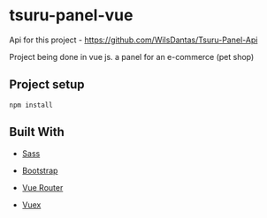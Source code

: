 # tsuru-panel-vue

Api for this project - https://github.com/WilsDantas/Tsuru-Panel-Api

Project being done in vue js. a panel for an e-commerce (pet shop)

## Project setup
```
npm install
```

## Built With

* [Sass](https://sass-lang.com)

* [Bootstrap](https://getbootstrap.com)

* [Vue Router](https://router.vuejs.org/guide/#html)

* [Vuex](https://vuex.vuejs.org)
